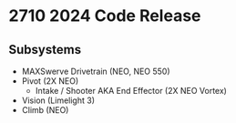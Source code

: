 # 2710 2024 Code Release

## Subsystems
- MAXSwerve Drivetrain (NEO, NEO 550)
- Pivot (2X NEO)
  - Intake / Shooter AKA End Effector (2X NEO Vortex)
- Vision (Limelight 3)
- Climb (NEO)
